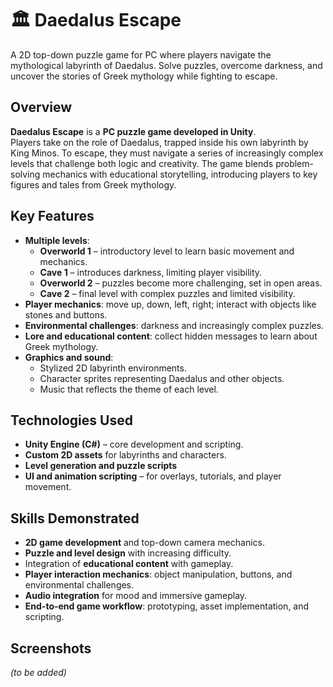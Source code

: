 # 🏛️ Daedalus Escape
A 2D top-down puzzle game for PC where players navigate the mythological labyrinth of Daedalus. Solve puzzles, overcome darkness, and uncover the stories of Greek mythology while fighting to escape.

## Overview
**Daedalus Escape** is a **PC puzzle game developed in Unity**.  
Players take on the role of Daedalus, trapped inside his own labyrinth by King Minos. To escape, they must navigate a series of increasingly complex levels that challenge both logic and creativity. The game blends problem-solving mechanics with educational storytelling, introducing players to key figures and tales from Greek mythology.

## Key Features
- **Multiple levels**:
  - **Overworld 1** – introductory level to learn basic movement and mechanics.
  - **Cave 1** – introduces darkness, limiting player visibility.
  - **Overworld 2** – puzzles become more challenging, set in open areas.
  - **Cave 2** – final level with complex puzzles and limited visibility.
- **Player mechanics**: move up, down, left, right; interact with objects like stones and buttons.
- **Environmental challenges**: darkness and increasingly complex puzzles.
- **Lore and educational content**: collect hidden messages to learn about Greek mythology.
- **Graphics and sound**:
  - Stylized 2D labyrinth environments.
  - Character sprites representing Daedalus and other objects.
  - Music that reflects the theme of each level.

## Technologies Used
- **Unity Engine (C#)** – core development and scripting.
- **Custom 2D assets** for labyrinths and characters.
- **Level generation and puzzle scripts**
- **UI and animation scripting** – for overlays, tutorials, and player movement.

## Skills Demonstrated
- **2D game development** and top-down camera mechanics.
- **Puzzle and level design** with increasing difficulty.
- Integration of **educational content** with gameplay.
- **Player interaction mechanics**: object manipulation, buttons, and environmental challenges.
- **Audio integration** for mood and immersive gameplay.
- **End-to-end game workflow**: prototyping, asset implementation, and scripting.

## Screenshots
*(to be added)*
